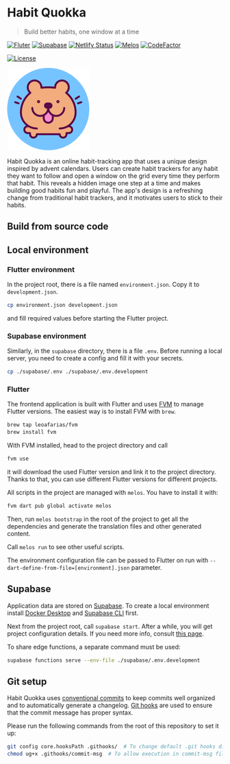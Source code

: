 # Habit Quokka

> Build better habits, one window at a time

[![Fluter](https://img.shields.io/badge/Flutter-02569B?style=flat-square&logo=flutter&logoColor=white)](https://flutter.dev)
[![Supabase](https://img.shields.io/badge/Supabase-2B825B?logo=supabase&logoColor=white)](https://supabase.com)
[![Netlify Status](https://api.netlify.com/api/v1/badges/db37a603-3dd6-43c9-afd4-17494b69c7bc/deploy-status)](https://app.netlify.com/sites/habitquokka/deploys)
[![Melos](https://img.shields.io/badge/maintained%20with-melos-f700ff.svg?style=flat-square)](https://github.com/invertase/melos)
[![CodeFactor](https://www.codefactor.io/repository/github/hydrasoftworks/habitquokka/badge)](https://www.codefactor.io/repository/github/hydrasoftworks/habitquokka)

[![License](https://img.shields.io/github/license/hydrasoftworks/habitquokka)](https://github.com/hydrasoftworks/habitquokka/blob/master/LICENSE)

![Habit Quokka Logo](/web/icons/icon-rounded.png)

Habit Quokka is an online habit-tracking app that uses a unique design inspired by advent calendars. Users can create habit trackers for any habit they want to follow and open a window on the grid every time they perform that habit. This reveals a hidden image one step at a time and makes building good habits fun and playful. The app's design is a refreshing change from traditional habit trackers, and it motivates users to stick to their habits.

## Build from source code

## Local environment

### Flutter environment

In the project root, there is a file named `environment.json`. Copy it to `development.json`.

```bash
cp environment.json development.json
```

and fill required values before starting the Flutter project.

### Supabase environment

Similarly, in the `supabase` directory, there is a file `.env`. Before running a local server, you need to create a config and fill it with your secrets.

```bash
cp ./supabase/.env ./supabase/.env.development
```


### Flutter

The frontend application is built with Flutter and uses [FVM](https://fvm.app/) to manage Flutter versions. The easiest way is to install FVM with `brew`.

```bash
brew tap leoafarias/fvm
brew install fvm
```

With FVM installed, head to the project directory and call

```bash
fvm use
```

it will download the used Flutter version and link it to the project directory. Thanks to that, you can use different Flutter versions for different projects.

All scripts in the project are managed with `melos`. You have to install it with:

```bash
fvm dart pub global activate melos
```

Then, run `melos bootstrap` in the root of the project to get all the dependencies and generate the translation files and other generated content.

Call `melos run` to see other useful scripts.

The environment configuration file can be passed to Flutter on run with `--dart-define-from-file=[environment].json` parameter.

## Supabase

Application data are stored on [Supabase](https://supabase.com/). To create a local environment install [Docker Desktop](https://docs.docker.com/desktop/) and [Supabase CLI](https://supabase.com/docs/guides/cli) first.

Next from the project root, call `supabase start`. After a while, you will get project configuration details. If you need more info, consult [this page](https://supabase.com/docs/guides/getting-started/local-development).

To share edge functions, a separate command must be used:

```bash
supabase functions serve --env-file ./supabase/.env.development
```

## Git setup

Habit Quokka uses [conventional commits](https://h.daily-dev-tips.com/git-basics-conventional-commits) to keep commits well organized and to automatically generate a changelog.
[Git hooks](https://git-scm.com/book/en/v2/Customizing-Git-Git-Hooks) are used to ensure that the commit message has proper syntax.

Please run the following commands from the root of this repository to set it up:

```bash
git config core.hooksPath .githooks/  # To change default .git hooks directory
chmod ug+x .githooks/commit-msg  # To allow execution in commit-msg file
```
